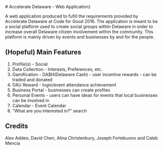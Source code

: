<snippet>
  <content>
# Accelerate Delaware - Web Application}

A web application produced to fufill the requirements provided by Accelerate Delaware at Code for Good 2016. The application is meant to be a social platform used to create social groups within Delaware in order to increase overall Delaware citizen involvement within the community. This platform is mainly driven by events and businesses by and for the people.

## (Hopeful) Main Features

1. Profile(s) - Social
2. Data Collection - Interests, Preferences, etc.
3. Gamification - DA$H(Delaware Cash) - user incentive rewards - can be traded and donated
4. DAU Reward - login/event attendance achievement
5. Business Portal - businesses can create profiles
6. Personal Events - users can have ideas for events that local businesses can be involved in
7. Calendar - Event Calendar
8. "What are you interested in?" search

## Credits

Alex Addeo, David Chen, Alina Christenbury, Joseph Fortebuono and Caleb Mencia
